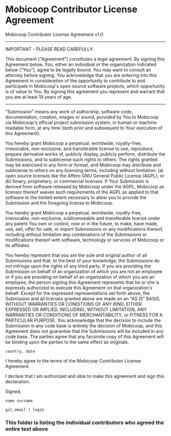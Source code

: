 # Mobicoop Contributor License Agreement

Mobicoop Contributor License Agreement v1.0

*****************************************************************************************************************************
IMPORTANT - PLEASE READ CAREFULLY:

This document ("Agreement") constitutes a legal agreement. By signing this Agreement below, You, either an individual or the organization indicated below ("You"), agree to be legally bound. You may want to consult an attorney before signing. You acknowledge that you are entering into this Agreement in consideration of the opportunity to contribute to and participate in Mobicoop's open source software projects, which opportunity is of value to You. By signing this agreement you represent and warrant that you are at least 18 years of age.

*****************************************************************************************************************************

"Submission" means any work of authorship, software code, documentation, creation, images or sound, provided by You to Mobicoop via Mobicoop's official project submission system, in human or machine readable form, at any time (both prior and subsequent to Your execution of this Agreement).

You hereby grant Mobicoop a perpetual, worldwide, royalty-free, irrevocable, non-exclusive, and transferable license to use, reproduce, prepare derivative works of, publicly display, publicly perform, distribute the Submissions, and to sublicense such rights to others. The rights granted may be exercised in any form or format, and Mobicoop may distribute and sublicense to others on any licensing terms, including without limitation: (a) open source licenses like the Affero GNU General Public License (AGPL); or (b) binary, proprietary, or commercial licenses. If Your Submission is derived from software released by Mobicoop under the AGPL, Mobicoop as licensor thereof waives such requirements of the AGPL as applied to that software to the limited extent necessary to allow you to provide the Submission and the foregoing license to Mobicoop.

You hereby grant Mobicoop a perpetual, worldwide, royalty-free, irrevocable, non-exclusive, sublicenseable and transferable license under any patent You own or control, now or in the future, to make, have made, use, sell, offer for sale, or import Submissions or any modifications thereof, including without limitation any combinations of the Submissions or modifications thereof with software, technology or services of Mobicoop or its affiliates.

You hereby represent that you are the sole and original author of all Submissions and that, to the best of your knowledge, the Submissions do not infringe upon the rights of any third party. If you are providing the Submission on behalf of an organization of which you are not an employee or if you are providing on behalf of an organization of which you are an employee, the person signing this Agreement represents that he or she is expressly authorized to execute this Agreement on that organization's behalf. Except for the expressed representations set forth above, the Submission and all licenses granted above are made on an "AS IS" BASIS, WITHOUT WARRANTIES OR CONDITIONS OF ANY KIND, EITHER EXPRESSED OR IMPLIED, INCLUDING, WITHOUT LIMITATION, ANY WARRANTIES OR CONDITIONS OF MERCHANTABILITY, or FITNESS FOR A PARTICULAR PURPOSE. You acknowledge that the decision to include the Submission in any code base is entirely the decision of Mobicoop, and this Agreement does not guarantee that the Submissions will be included in any code base. The parties agree that any facsimile copy of this Agreement will be binding upon the parties to the same effect as originals. 

`country, date`

I hereby agree to the terms of the Mobicoop Contributor License
Agreement.

I declare that I am authorized and able to make this agreement and sign this
declaration.

Signed,

`name surname`

`git_email | login`


### **This folder is listing the individual contributors who agreed the entire text above**
